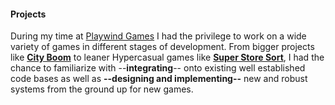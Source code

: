 #### Projects

During my time at [Playwind Games](https://www.playwindgames.com) I had the privilege to work on a wide variety of games in different stages of development. From bigger projects like **[City Boom](https://play.google.com/store/apps/details?id=com.playwindgames.cityboomglobal)** to leaner Hypercasual games like **[Super Store Sort](https://play.google.com/store/apps/details?id=com.playwindgames.superstore)**, I had the chance to familiarize with --**integrating**-- onto existing well established code bases as well as **--designing and implementing--** new and robust systems from the ground up for new games.
